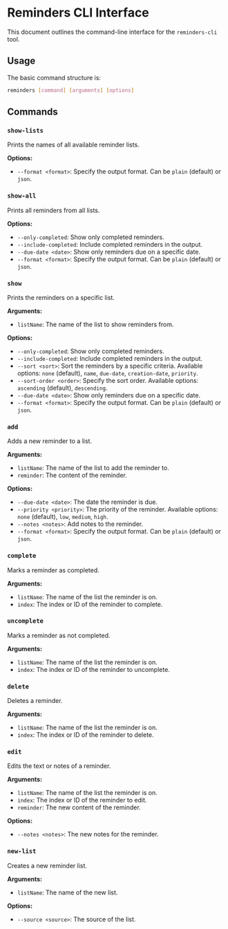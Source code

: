# Reminders CLI Interface


This document outlines the command-line interface for the `reminders-cli` tool.

## Usage

The basic command structure is:

```bash
reminders [command] [arguments] [options]
```

## Commands

### `show-lists`

Prints the names of all available reminder lists.

**Options:**

*   `--format <format>`: Specify the output format. Can be `plain` (default) or `json`.

### `show-all`

Prints all reminders from all lists.

**Options:**

*   `--only-completed`: Show only completed reminders.
*   `--include-completed`: Include completed reminders in the output.
*   `--due-date <date>`: Show only reminders due on a specific date.
*   `--format <format>`: Specify the output format. Can be `plain` (default) or `json`.

### `show`

Prints the reminders on a specific list.

**Arguments:**

*   `listName`: The name of the list to show reminders from.

**Options:**

*   `--only-completed`: Show only completed reminders.
*   `--include-completed`: Include completed reminders in the output.
*   `--sort <sort>`: Sort the reminders by a specific criteria. Available options: `none` (default), `name`, `due-date`, `creation-date`, `priority`.
*   `--sort-order <order>`: Specify the sort order. Available options: `ascending` (default), `descending`.
*   `--due-date <date>`: Show only reminders due on a specific date.
*   `--format <format>`: Specify the output format. Can be `plain` (default) or `json`.

### `add`

Adds a new reminder to a list.

**Arguments:**

*   `listName`: The name of the list to add the reminder to.
*   `reminder`: The content of the reminder.

**Options:**

*   `--due-date <date>`: The date the reminder is due.
*   `--priority <priority>`: The priority of the reminder. Available options: `none` (default), `low`, `medium`, `high`.
*   `--notes <notes>`: Add notes to the reminder.
*   `--format <format>`: Specify the output format. Can be `plain` (default) or `json`.

### `complete`

Marks a reminder as completed.

**Arguments:**

*   `listName`: The name of the list the reminder is on.
*   `index`: The index or ID of the reminder to complete.

### `uncomplete`

Marks a reminder as not completed.

**Arguments:**

*   `listName`: The name of the list the reminder is on.
*   `index`: The index or ID of the reminder to uncomplete.

### `delete`

Deletes a reminder.

**Arguments:**

*   `listName`: The name of the list the reminder is on.
*   `index`: The index or ID of the reminder to delete.

### `edit`

Edits the text or notes of a reminder.

**Arguments:**

*   `listName`: The name of the list the reminder is on.
*   `index`: The index or ID of the reminder to edit.
*   `reminder`: The new content of the reminder.

**Options:**

*   `--notes <notes>`: The new notes for the reminder.

### `new-list`

Creates a new reminder list.

**Arguments:**

*   `listName`: The name of the new list.

**Options:**

*   `--source <source>`: The source of the list.
